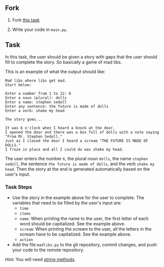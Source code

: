 ## Fork

1. Fork [this task](https://replit.com/@InstructorCODED/Python-Basics#02_variables_task_2.py)

2. Write your code in `main.py`.

## Task

In this task, the user should be given a story with gaps that the user should fill to complete the story. So basically a game of mad libs.

This is an example of what the output should like:

```
Mad libs where libs get mad.
Start below:

Enter a number from 1 to 12: 6
Enter a noun (plural): dolls
Enter a name: stephen sedoll
Enter any sentence: the future is made of dolls
Enter a verb: shake my head

The story goes...

It was 6 o'clock when I heard a knock at the door.
I opened the door and there was a box full of dolls with a note saying "From Mr. Stephen Sedoll."
Just as I closed the door I heard a scream "THE FUTURE IS MADE OF DOLLS."
I froze in place and all I could do was shake my head.
```

The user enters the number `6`, the plural noun `dolls`, the name `stephen sedoll`, the sentence `the future is made of dolls`, and the verb `shake my head`. Then the story at the end is generated automatically based on the user's input.

### Task Steps

- Use the story in the example above for the user to complete. The variables that need to be filled by the user's input are:
  - `time`
  - `items`
  - `name`: When printing the name to the user, the first letter of each word should be capitalized. See the example above.
  - `scream`: When printing the scream to the user, all the letters in the scream have to be capitalized. See the example above.
  - `action`
- Add the file `madlibs.py` to the git repository, commit changes, and push your code to the remote repository.

Hint: You will need [string methods](https://www.w3schools.com/python/python_ref_string.asp).
